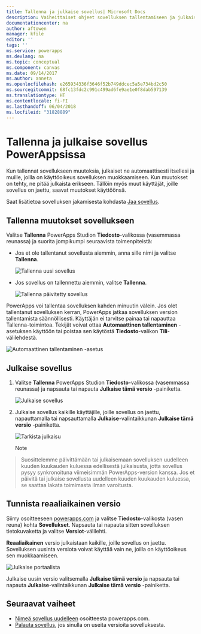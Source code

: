 ```yaml
---
title: Tallenna ja julkaise sovellus| Microsoft Docs
description: Vaiheittaiset ohjeet sovelluksen tallentamiseen ja julkaisemiseen sovelluksen tekijöille
documentationcenter: na
author: aftowen
manager: kfile
editor: ''
tags: ''
ms.service: powerapps
ms.devlang: na
ms.topic: conceptual
ms.component: canvas
ms.date: 09/14/2017
ms.author: anneta
ms.openlocfilehash: e265934336f3646f52b749ddcec5a5e734bd2c50
ms.sourcegitcommit: 68fc13fdc2c991c499ad6fe9ae1e0f8dab597139
ms.translationtype: HT
ms.contentlocale: fi-FI
ms.lasthandoff: 06/04/2018
ms.locfileid: "31828889"
---
```

# <a name="save-and-publish-an-app-in-powerapps"></a>Tallenna ja julkaise sovellus PowerAppsissa
Kun tallennat sovellukseen muutoksia, julkaiset ne automaattisesti itsellesi ja muille, joilla on käyttöoikeus sovelluksen muokkaamiseen. Kun muutokset on tehty, ne pitää julkaista erikseen. Tällöin myös muut käyttäjät, joille sovellus on jaettu, saavat muutokset käyttöönsä.

Saat lisätietoa sovelluksen jakamisesta kohdasta [Jaa sovellus](share-app.md).

## <a name="save-changes-to-an-app"></a>Tallenna muutokset sovellukseen
Valitse **Tallenna** PowerApps Studion **Tiedosto**-valikossa (vasemmassa reunassa) ja suorita jompikumpi seuraavista toimenpiteistä:

* Jos et ole tallentanut sovellusta aiemmin, anna sille nimi ja valitse **Tallenna**.

    ![Tallenna uusi sovellus](./media/save-publish-app/save-as.png)
* Jos sovellus on tallennettu aiemmin, valitse **Tallenna**.  

    ![Tallenna päivitetty sovellus](./media/save-publish-app/save-app.png)

PowerApps voi tallentaa sovelluksen kahden minuutin välein. Jos olet tallentanut sovelluksen kerran, PowerApps jatkaa sovelluksen version tallentamista säännöllisesti. Käyttäjän ei tarvitse painaa tai napauttaa Tallenna-toimintoa. Tekijät voivat ottaa **Automaattinen tallentaminen** -asetuksen käyttöön tai poistaa sen käytöstä **Tiedosto**-valikon **Tili**-välilehdestä.

![Automaattinen tallentaminen -asetus](./media/save-publish-app/autosave.png)

## <a name="publish-an-app"></a>Julkaise sovellus
1. Valitse **Tallenna** PowerApps Studion **Tiedosto**-valikossa (vasemmassa reunassa) ja napsauta tai napauta **Julkaise tämä versio** -painiketta.

    ![Julkaise sovellus](./media/save-publish-app/publish-app.png)
2. Julkaise sovellus kaikille käyttäjille, joille sovellus on jaettu, napauttamalla tai napsauttamalla **Julkaise**-valintaikkunan **Julkaise tämä versio** -painiketta.

   ![Tarkista julkaisu](./media/save-publish-app/publish-review.png)

   > [!NOTE]
> Suosittelemme päivittämään tai julkaisemaan sovelluksen uudelleen kuuden kuukauden kuluessa edellisestä julkaisusta, jotta sovellus pysyy synkronoituna viimeisimmän PowerApps-version kanssa. Jos et päivitä tai julkaise sovellusta uudelleen kuuden kuukauden kuluessa, se saattaa lakata toimimasta ilman varoitusta.

## <a name="identify-the-live-version"></a>Tunnista reaaliaikainen versio
Siirry osoitteeseen [powerapps.com](https://web.powerapps.com) ja valitse **Tiedosto**-valikosta (vasen reuna) kohta **Sovellukset**. Napsauta tai napauta sitten sovelluksen tietokuvaketta ja valitse **Versiot**-välilehti.

**Reaaliaikainen** versio julkaistaan kaikille, joille sovellus on jaettu. Sovelluksen uusinta versiota voivat käyttää vain ne, joilla on käyttöoikeus sen muokkaamiseen.

![Julkaise portaalista](./media/save-publish-app/publish-portal.png)

Julkaise uusin versio valitsemalla **Julkaise tämä versio** ja napsauta tai napauta **Julkaise**-valintaikkunan **Julkaise tämä versio** -painiketta.

## <a name="next-steps"></a>Seuraavat vaiheet
* [Nimeä sovellus uudelleen](set-name-tile.md) osoitteesta powerapps.com.
* [Palauta sovellus](restore-an-app.md), jos sinulla on useita versioita sovelluksesta.
